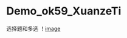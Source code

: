 # Demo_ok59_XuanzeTi
选择题和多选
！[image](https://github.com/zhangqifan1/Demo_ok59_XuanzeTi/blob/master/app/src/main/res/drawable/a.gif)
